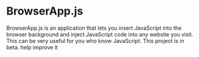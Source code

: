 # BrowserApp.js
BrowserApp.js is an application that lets you insert JavaScript into the browser background and inject JavaScript code into any website you visit. This can be very useful for you who know JavaScript.
This project is in beta.
help improve it
